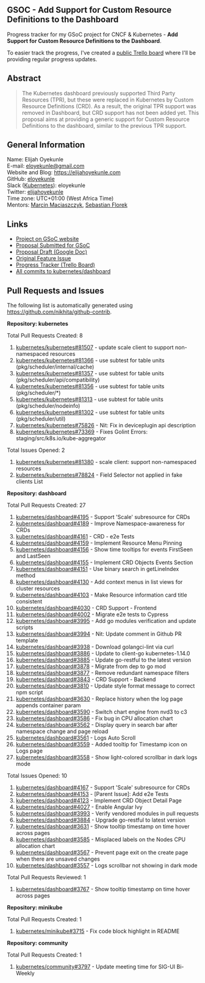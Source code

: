 ## GSOC - Add Support for Custom Resource Definitions to the Dashboard

Progress tracker for my GSoC project for CNCF &amp; Kubernetes - **Add Support for Custom Resource Definitions to the Dashboard**.

To easier track the progress, I've created a [public Trello board](https://trello.com/b/7jmeonwA) where I'll be providing regular progress updates.

## Abstract

> The Kubernetes dashboard previously supported Third Party Resources (TPR), but these were replaced in Kubernetes by Custom Resource Definitions (CRD). As a result, the original TPR support was removed in Dashboard, but CRD support has not been added yet. This proposal aims at providing a generic support for Custom Resource Definitions to the dashboard, similar to the previous TPR support.

## General Information

Name: Elijah Oyekunle  
E-mail: eloyekunle@gmail.com  
Website and Blog: https://elijahoyekunle.com  
GitHub: [eloyekunle](https://github.com/eloyekunle)  
Slack ([Kubernetes](http://slack.k8s.io/)): eloyekunle  
Twitter: [elijahoyekunle](https://twitter.com/elijahoyekunle)  
Time zone: UTC+01:00 (West Africa Time)  
Mentors: [Marcin Maciaszczyk](https://github.com/maciaszczykm), [Sebastian Florek](https://github.com/floreks)  

## Links

* [Project on GSoC website](https://summerofcode.withgoogle.com/projects/#5700575465832448)
* [Proposal Submitted for GSoC](https://github.com/eloyekunle/gsoc-2019-meta-k8s/raw/master/proposal.pdf)
* [Proposal Draft (Google Doc)](https://docs.google.com/document/d/1YPc5AOO4BciZVrKKi6P1GkdCafZmL14Uy3OFtWyDkQo/edit?usp=sharing)
* [Original Feature Issue](https://github.com/kubernetes/dashboard/issues/2493)
* [Progress Tracker (Trello Board)](https://trello.com/b/7jmeonwA)
* [All commits to kubernetes/dashboard](https://github.com/kubernetes/dashboard/search?o=desc&q=author%3Aeloyekunle+author-date%3A%3C2019-09-01&s=committer-date&type=Commits)

## Pull Requests and Issues

The following list is automatically generated using https://github.com/nikhita/github-contrib.

**Repository: kubernetes**

Total Pull Requests Created: 8
1. [kubernetes/kubernetes#81507](https://github.com/kubernetes/kubernetes/pull/81507) - update scale client to support non-namespaced resources
2. [kubernetes/kubernetes#81366](https://github.com/kubernetes/kubernetes/pull/81366) - use subtest for table units (pkg/scheduler/internal/cache)
3. [kubernetes/kubernetes#81357](https://github.com/kubernetes/kubernetes/pull/81357) - use subtest for table units (pkg/scheduler/api/compatibility)
4. [kubernetes/kubernetes#81356](https://github.com/kubernetes/kubernetes/pull/81356) - use subtest for table units (pkg/scheduler/*)
5. [kubernetes/kubernetes#81313](https://github.com/kubernetes/kubernetes/pull/81313) - use subtest for table units (pkg/scheduler/nodeinfo)
6. [kubernetes/kubernetes#81302](https://github.com/kubernetes/kubernetes/pull/81302) - use subtest for table units (pkg/scheduler/util)
7. [kubernetes/kubernetes#75826](https://github.com/kubernetes/kubernetes/pull/75826) - Nit: Fix in deviceplugin api description
8. [kubernetes/kubernetes#73369](https://github.com/kubernetes/kubernetes/pull/73369) - Fixes Golint Errors: staging/src/k8s.io/kube-aggregator

Total Issues Opened: 2
1. [kubernetes/kubernetes#81380](https://github.com/kubernetes/kubernetes/issues/81380) - scale client: support non-namespaced resources
2. [kubernetes/kubernetes#78824](https://github.com/kubernetes/kubernetes/issues/78824) - Field Selector not applied in fake clients List


**Repository: dashboard**

Total Pull Requests Created: 27
1. [kubernetes/dashboard#4195](https://github.com/kubernetes/dashboard/pull/4195) - Support 'Scale' subresource for CRDs
2. [kubernetes/dashboard#4189](https://github.com/kubernetes/dashboard/pull/4189) - Improve Namespace-awareness for CRDs
3. [kubernetes/dashboard#4161](https://github.com/kubernetes/dashboard/pull/4161) - CRD - e2e Tests
4. [kubernetes/dashboard#4159](https://github.com/kubernetes/dashboard/pull/4159) - Implement Resource Menu Pinning
5. [kubernetes/dashboard#4156](https://github.com/kubernetes/dashboard/pull/4156) - Show time tooltips for events FirstSeen and LastSeen
6. [kubernetes/dashboard#4155](https://github.com/kubernetes/dashboard/pull/4155) - Implement CRD Objects Events Section
7. [kubernetes/dashboard#4151](https://github.com/kubernetes/dashboard/pull/4151) - Use binary search in getLineIndex method
8. [kubernetes/dashboard#4130](https://github.com/kubernetes/dashboard/pull/4130) - Add context menus in list views for cluster resources
9. [kubernetes/dashboard#4103](https://github.com/kubernetes/dashboard/pull/4103) - Make Resource information card title consistent
10. [kubernetes/dashboard#4030](https://github.com/kubernetes/dashboard/pull/4030) - CRD Support - Frontend
11. [kubernetes/dashboard#4002](https://github.com/kubernetes/dashboard/pull/4002) - Migrate e2e tests to Cypress
12. [kubernetes/dashboard#3995](https://github.com/kubernetes/dashboard/pull/3995) - Add go modules verification and update scripts
13. [kubernetes/dashboard#3994](https://github.com/kubernetes/dashboard/pull/3994) - Nit: Update comment in Github PR template
14. [kubernetes/dashboard#3938](https://github.com/kubernetes/dashboard/pull/3938) - Download golangci-lint via curl
15. [kubernetes/dashboard#3886](https://github.com/kubernetes/dashboard/pull/3886) - Update to client-go kubernetes-1.14.0
16. [kubernetes/dashboard#3885](https://github.com/kubernetes/dashboard/pull/3885) - Update go-restful to the latest version
17. [kubernetes/dashboard#3878](https://github.com/kubernetes/dashboard/pull/3878) - Migrate from dep to go mod
18. [kubernetes/dashboard#3877](https://github.com/kubernetes/dashboard/pull/3877) - Remove redundant namespace filters
19. [kubernetes/dashboard#3843](https://github.com/kubernetes/dashboard/pull/3843) - CRD Support - Backend
20. [kubernetes/dashboard#3810](https://github.com/kubernetes/dashboard/pull/3810) - Update style format message to correct npm script
21. [kubernetes/dashboard#3630](https://github.com/kubernetes/dashboard/pull/3630) - Replace history when the log page appends container param
22. [kubernetes/dashboard#3590](https://github.com/kubernetes/dashboard/pull/3590) - Switch chart engine from nvd3 to c3
23. [kubernetes/dashboard#3586](https://github.com/kubernetes/dashboard/pull/3586) - Fix bug in CPU allocation chart
24. [kubernetes/dashboard#3562](https://github.com/kubernetes/dashboard/pull/3562) - Display query in search bar after namespace change and page reload
25. [kubernetes/dashboard#3561](https://github.com/kubernetes/dashboard/pull/3561) - Logs Auto Scroll
26. [kubernetes/dashboard#3559](https://github.com/kubernetes/dashboard/pull/3559) - Added tooltip for Timestamp icon on Logs page
27. [kubernetes/dashboard#3558](https://github.com/kubernetes/dashboard/pull/3558) - Show light-colored scrollbar in dark logs mode

Total Issues Opened: 10
1. [kubernetes/dashboard#4167](https://github.com/kubernetes/dashboard/issues/4167) - Support 'Scale' subresource for CRDs
2. [kubernetes/dashboard#4153](https://github.com/kubernetes/dashboard/issues/4153) - [Parent Issue]: Add e2e Tests
3. [kubernetes/dashboard#4123](https://github.com/kubernetes/dashboard/issues/4123) - Implement CRD Object Detail Page
4. [kubernetes/dashboard#4027](https://github.com/kubernetes/dashboard/issues/4027) - Enable Angular Ivy
5. [kubernetes/dashboard#3993](https://github.com/kubernetes/dashboard/issues/3993) - Verify vendored modules in pull requests
6. [kubernetes/dashboard#3884](https://github.com/kubernetes/dashboard/issues/3884) - Upgrade go-restful to latest version
7. [kubernetes/dashboard#3631](https://github.com/kubernetes/dashboard/issues/3631) - Show tooltip timestamp on time hover across pages
8. [kubernetes/dashboard#3585](https://github.com/kubernetes/dashboard/issues/3585) - Misplaced labels on the Nodes CPU allocation chart
9. [kubernetes/dashboard#3567](https://github.com/kubernetes/dashboard/issues/3567) - Prevent page exit on the create page when there are unsaved changes
10. [kubernetes/dashboard#3557](https://github.com/kubernetes/dashboard/issues/3557) - Logs scrollbar not showing in dark mode

Total Pull Requests Reviewed: 1
1. [kubernetes/dashboard#3767](https://github.com/kubernetes/dashboard/pull/3767) - Show tooltip timestamp on time hover across pages


**Repository: minikube**

Total Pull Requests Created: 1
1. [kubernetes/minikube#3715](https://github.com/kubernetes/minikube/pull/3715) - Fix code block highlight in README


**Repository: community**

Total Pull Requests Created: 1
1. [kubernetes/community#3797](https://github.com/kubernetes/community/pull/3797) - Update meeting time for SIG-UI Bi-Weekly
